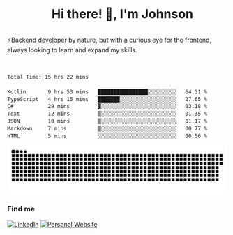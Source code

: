 <div id="user-content-toc">
  <ul align="center">
    <summary><h1 style="display: inline-block">Hi there! 👋, I'm Johnson</h1></summary>
  </ul>
</div>

⚡Backend developer by nature, but with a curious eye for the frontend, always looking to learn and expand my skills.

<br>


<!--START_SECTION:waka-->

```txt
Total Time: 15 hrs 22 mins

Kotlin       9 hrs 53 mins   ████████████████░░░░░░░░░   64.31 %
TypeScript   4 hrs 15 mins   ███████░░░░░░░░░░░░░░░░░░   27.65 %
C#           29 mins         ▓░░░░░░░░░░░░░░░░░░░░░░░░   03.18 %
Text         12 mins         ▒░░░░░░░░░░░░░░░░░░░░░░░░   01.35 %
JSON         10 mins         ▒░░░░░░░░░░░░░░░░░░░░░░░░   01.17 %
Markdown     7 mins          ▒░░░░░░░░░░░░░░░░░░░░░░░░   00.77 %
HTML         5 mins          ░░░░░░░░░░░░░░░░░░░░░░░░░   00.56 %
```

<!--END_SECTION:waka-->

<picture>
  <source  srcset="https://github.com/joshwambere/joshwambere/blob/output/github-contribution-grid-snake-dark.svg?palette=github-dark">
  <source  srcset="https://github.com/joshwambere/joshwambere/blob/output/github-contribution-grid-snake.svg">
  <img alt="github contribution grid snake animation" src="https://github.com/joshwambere/joshwambere/blob/output/github-contribution-grid-snake.svg">
</picture>

### Find me
<a href="https://www.linkedin.com/in/dusabe-johnson" target="_blank"><img src="https://img.shields.io/badge/LinkedIn-%230077B5.svg?&style=flat&logo=linkedin&logoColor=white" alt="LinkedIn"></a>
‎‎ [![Personal Website](https://img.shields.io/badge/visit-Johnsonis.me-blue)](https://johnsonis.me/)
